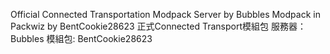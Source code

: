 Official Connected Transportation Modpack
Server by Bubbles
Modpack in Packwiz by BentCookie28623
正式Connected Transport模組包
服務器：Bubbles
模組包: BentCookie28623